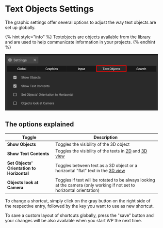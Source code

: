 # Text Objects Settings

The graphic settings offer several options to adjust the way text objects are set up globally. 

{% hint style="info" %}
Textobjects are objects available from the [library](../user-interface/machine-database-panel.md) and are used to help communicate information in your projects.
{% endhint %}

![](../../../.gitbook/assets/Text_object_settings.jpg)

## The options explained

| Toggle                                     | Description                                                                                                                     |
| ------------------------------------------ | ------------------------------------------------------------------------------------------------------------------------------- | 
| **Show Objects**                           | Toggles the visibility of the 3D object                                                                                         |
| **Show Text Contents**                     | Toggles the visibility of the texts in [2D](../user-interface/the-2d-panel.md) and [3D view](../user-interface/the-3d-panel.md) |
| **Set Objects' Orientation to Horizontal** | Toggles between text as a 3D object or a horizontal "flat" text in the [3D view](../user-interface/the-3d-panel.md)             |
| **Objects look at Camera**                 | Toggles if text will be rotated to be always looking at the camera (only working if not set to horizontal orientation)          |

To change a shortcut, simply click on the gray button on the right side of the respective entry, followed by the key you want to use as new shortcut.

To save a custom layout of shortcuts globally, press the "save" button and your changes will be also available when you start iVP the next time.

